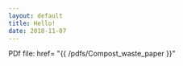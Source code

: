 ```yaml
---
layout: default
title: Hello!
date: 2018-11-07
---
```


<p>
PDf file: 
  href= "{{ /pdfs/Compost_waste_paper }}"
